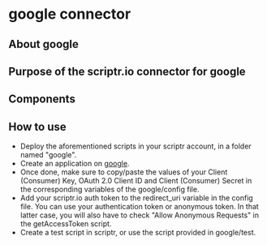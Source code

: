 # google connector 
## About google
## Purpose of the scriptr.io connector for google 
## Components
## How to use
- Deploy the aforementioned scripts in your scriptr account, in a folder named "google".
- Create an application on [google](developers.google.com). 
- Once done, make sure to copy/paste the values of your Client (Consumer) Key, OAuth 2.0 Client ID and Client (Consumer) Secret in the corresponding
variables of the google/config file.
- Add your scriptr.io auth token to the redirect_uri variable in the config file. You can use your authentication token or anonymous token. In that latter case, you will also have to check "Allow Anonymous Requests" in the getAccessToken script.
- Create a test script in scriptr, or use the script provided in google/test. 
